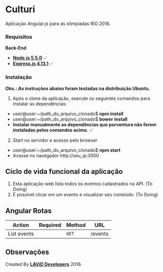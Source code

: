# Culturi

Aplicação Angular.js para as olimpíadas RIO 2016.

### Requisitos ###

**Back-End**

* **[Node.js 5.5.0](http://nodejs.org/en/)** :white_check_mark:
* **[Express.js 4.13.1](http://expressjs.com/pt-br/)** :white_check_mark:

### Instalação ###

**Obs.: As instruções abaixo foram testadas na distribuição Ubuntu.**

1. Após o clone da aplicação, execute os seguintes comandos para instalar as dependências:
  - user@user:~/path_do_arquivo_clonado$ **npm install**
  - user@user:~/path_do_arquivo_clonado$ **bower install**
  - **Instalar manualmente as dependências que porventura não forem instaladas pelos comandos acima.** :white_check_mark:

2. Start no servidor e acesso pelo browser
  - user@user:~/path_do_arquivo_clonado$ **npm start**
  - Acesse no navegador http://seu_ip:3000

## Ciclo de vida funcional da aplicação ##

1. Esta aplicação web lista todos os eventos cadastrados na API. (To Doing)
2. É possível clicar em um evento e visualizar seu conteúdo.     (To Doing)

## Angular Rotas ##

|   Action                                 | Required          | Method    | URL                                               
| -----------------------------------------|-------------------|-----------|----------------------------------------------------- 
|   List events                            |                   |  `GET`    | /events

## Observações ##

Created By **[LAViD Developers](http://lavid.ufpb.br/index.php/projetos/equipe/)** 2016.